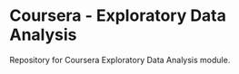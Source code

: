 Coursera - Exploratory Data Analysis
======================

Repository for Coursera Exploratory Data Analysis module. 
